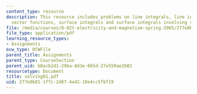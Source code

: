 ```yaml
---
content_type: resource
description: This resource includes problems on line integrals, line integrals involving
  vector functions, surface integrals and surface integrals involving vector functions.
file: /media/courses/8-02t-electricity-and-magnetism-spring-2005/277e0b811f7c2d874a4218e4cc5fbf19_solving01.pdf
file_type: application/pdf
learning_resource_types:
- Assignments
ocw_type: OCWFile
parent_title: Assignments
parent_type: CourseSection
parent_uid: b8acb2d1-29ba-8d3e-665d-27e550ae2602
resourcetype: Document
title: solving01.pdf
uid: 277e0b81-1f7c-2d87-4a42-18e4cc5fbf19
---
```

